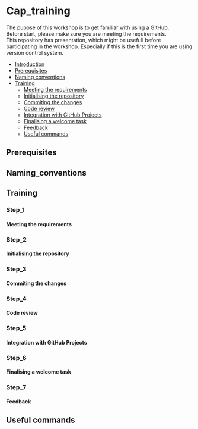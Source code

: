 # Cap_training
The pupose of this workshop is to get familiar with using a GitHub.  
Before start, please make sure you are meeting the requirements.  
This repository has presentation, which might be usefull before participating in the workshop. Especially if this is the first time you are using version control system.

* [Introduction](#cap_training)
* [Prerequisites](#prerequisites)
* [Naming conventions](#naming_conventions)
* [Training](#training)
	* [Meeting the requirements](#step_1)
	* [Initialising the repository](#step_2)
	* [Commiting the changes](#step_3)
	* [Code review](#step_4)
	* [Integration with GitHub Projects](#step_5)
	* [Finalising a welcome task](#step_6)
	* [Feedback](#step_7)
	* [Useful commands](#useful-commands)

## Prerequisites

## Naming_conventions


## Training

### Step_1
####  Meeting the requirements

### Step_2
####  Initialising the repository

### Step_3
####  Commiting the changes

### Step_4
####  Code review

### Step_5
####  Integration with GitHub Projects

### Step_6
####  Finalising a welcome task

### Step_7
####  Feedback

## Useful commands

